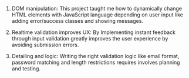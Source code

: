 1. DOM manipulation: This project taught me how to dynamically change HTML elements with JavaScript language depending on user input like adding error/success classes and showing messages.

2. Realtime validation improves UX: By Implementing instant feedback through input validation greatly improves the user experience by avoiding submission errors.

3. Detailing and logic: Writing the right validation logic like email format, password matching and length restrictions requires involves planning and testing.
